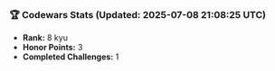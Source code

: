 ### 🏆 Codewars Stats (Updated: 2025-07-08 21:08:25 UTC)

- **Rank:** 8 kyu
- **Honor Points:** 3
- **Completed Challenges:** 1
